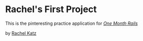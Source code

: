 # Rachel's First Project

This is the pinteresting practice application for
[*One Month Rails*](http://onemonthrails.com)

by [Rachel Katz](http://rachel-katz.com)